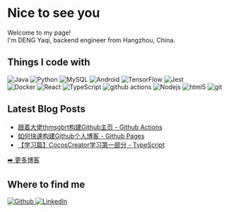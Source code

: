 <h1>Nice to see you</h1>

<p>Welcome to my page! </br> I'm DENG Yaqi, backend engineer from Hangzhou, China. </p>

<h2>Things I code with</h2>
<p>
  <!-- back_end -->
  <img alt="Java" src="https://img.shields.io/badge/java-%23ED8B00.svg?style=for-the-badge&logo=openjdk&logoColor=white" />
  <img alt="Python" src="https://img.shields.io/badge/Python-3776AB?style=for-the-badge&logo=python&logoColor=white" />
  <img alt="MySQL" src="https://img.shields.io/badge/MySQL-00000F?style=for-the-badge&logo=mysql&logoColor=white" />
  <!-- OS -->
  <img alt="Android" src="https://img.shields.io/badge/Android-3DDC84?style=for-the-badge&logo=android&logoColor=white" />
  <!-- AI -->
  <img alt="TensorFlow" src="https://img.shields.io/badge/TensorFlow-FF6F00?style=for-the-badge&logo=tensorflow&logoColor=white" />
  <!-- test -->
  <img alt="Jest" src="https://img.shields.io/badge/Jest-323330?style=for-the-badge&logo=Jest&logoColor=white" />
  <!-- maintenance -->
  </br>
  <img alt="Docker" src="https://img.shields.io/badge/-Docker-46a2f1?style=flat-square&logo=docker&logoColor=white" />
  <!-- front_end -->
  <img alt="React" src="https://img.shields.io/badge/-React-45b8d8?style=flat-square&logo=react&logoColor=white" />
  <img alt="TypeScript" src="https://img.shields.io/badge/-TypeScript-007ACC?style=flat-square&logo=typescript&logoColor=white" />
  <img alt="github actions" src="https://img.shields.io/badge/-Github_Actions-2088FF?style=flat-square&logo=github-actions&logoColor=white" />
  <img alt="Nodejs" src="https://img.shields.io/badge/-Nodejs-43853d?style=flat-square&logo=Node.js&logoColor=white" />
  <img alt="html5" src="https://img.shields.io/badge/-HTML5-E34F26?style=flat-square&logo=html5&logoColor=white" />
  <!-- version control -->
  <img alt="git" src="https://img.shields.io/badge/-Git-F05032?style=flat-square&logo=git&logoColor=white" />
</p>

<h2>Latest Blog Posts</h2>
  <ul>
  <li><a href=https://dengyaqi.github.io/posts/how-to-build-readme/ target="_blank" rel="noreferrer nofollow">跟着大佬thmsgbrt构建Github主页 - Github Actions</a></li>
  <li><a href=https://dengyaqi.github.io/posts/how-to-build-blog/ target="_blank" rel="noreferrer nofollow">如何快速构建Github个人博客 - Github Pages</a></li>
  <li><a href=https://dengyaqi.github.io/posts/cocos-learn-part-1/ target="_blank" rel="noreferrer nofollow">【学习篇】CocosCreator学习第一部分 - TypeScript</a></li>
  </ul>
<p><a href="https://dengyaqi.github.io/">➡️ 更多博客</a></p>

<h2>Where to find me</h2>
<p>
  <a href="https://github.com/DENGYaqi" target="_blank">
    <img alt="Github" src="https://img.shields.io/badge/GitHub-%2312100E.svg?&style=for-the-badge&logo=Github&logoColor=white" />
  </a>
  <a href="https://www.linkedin.com/in/deng-yaqi/" target="_blank">
    <img alt="LinkedIn" src="https://img.shields.io/badge/linkedin-%230077B5.svg?&style=for-the-badge&logo=linkedin&logoColor=white"/>
  </a>
</p>